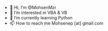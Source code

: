 - 👋 Hi, I’m @MohsenMzr
- 👀 I’m interested in VBA & VB
- 🌱 I’m currently learning Python
- 📫 How to reach me Mohsenep [at] gmail.com

<!---
MohsenMzr/MohsenMzr is a ✨ special ✨ repository because its `README.md` (this file) appears on your GitHub profile.
You can click the Preview link to take a look at your changes.
--->
